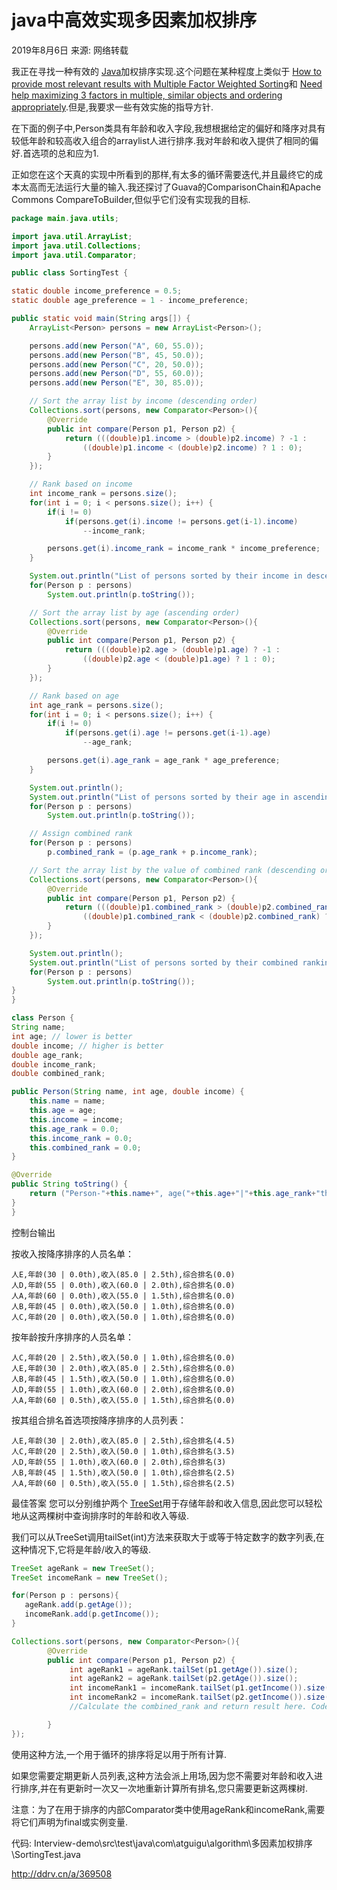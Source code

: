 # java中高效实现多因素加权排序

2019年8月6日  来源: 网络转载

我正在寻找一种有效的
[Java](http://ddrv.cn/a/tag/Java)加权排序实现.这个问题在某种程度上类似于
[How to provide most relevant results with Multiple Factor Weighted Sorting](https://stackoverflow.com/questions/8760570/how-to-provide-most-relevant-results-with-multiple-factor-weighted-sorting)和
[Need help maximizing 3 factors in multiple, similar objects and ordering appropriately](https://stackoverflow.com/questions/8661118/need-help-maximizing-3-factors-in-multiple-similar-objects-and-ordering-appropr).但是,我要求一些有效实施的指导方针.

在下面的例子中,Person类具有年龄和收入字段,我想根据给定的偏好和降序对具有较低年龄和较高收入组合的arraylist人进行排序.我对年龄和收入提供了相同的偏好.首选项的总和应为1.

正如您在这个天真的实现中所看到的那样,有太多的循环需要迭代,并且最终它的成本太高而无法运行大量的输入.我还探讨了Guava的ComparisonChain和Apache Commons CompareToBuilder,但似乎它们没有实现我的目标.

```java
package main.java.utils;

import java.util.ArrayList;
import java.util.Collections;
import java.util.Comparator;

public class SortingTest {

static double income_preference = 0.5;
static double age_preference = 1 - income_preference;

public static void main(String args[]) {
    ArrayList<Person> persons = new ArrayList<Person>();

    persons.add(new Person("A", 60, 55.0));
    persons.add(new Person("B", 45, 50.0));
    persons.add(new Person("C", 20, 50.0));
    persons.add(new Person("D", 55, 60.0));
    persons.add(new Person("E", 30, 85.0));

    // Sort the array list by income (descending order)
    Collections.sort(persons, new Comparator<Person>(){
        @Override
        public int compare(Person p1, Person p2) {              
            return (((double)p1.income > (double)p2.income) ? -1 : 
                ((double)p1.income < (double)p2.income) ? 1 : 0);               
        }
    });

    // Rank based on income
    int income_rank = persons.size();
    for(int i = 0; i < persons.size(); i++) {
        if(i != 0)
            if(persons.get(i).income != persons.get(i-1).income)
                --income_rank;

        persons.get(i).income_rank = income_rank * income_preference;
    }

    System.out.println("List of persons sorted by their income in descending order: ");
    for(Person p : persons) 
        System.out.println(p.toString());       

    // Sort the array list by age (ascending order)
    Collections.sort(persons, new Comparator<Person>(){
        @Override
        public int compare(Person p1, Person p2) {              
            return (((double)p2.age > (double)p1.age) ? -1 : 
                ((double)p2.age < (double)p1.age) ? 1 : 0);             
        }
    });

    // Rank based on age
    int age_rank = persons.size();
    for(int i = 0; i < persons.size(); i++) {
        if(i != 0)
            if(persons.get(i).age != persons.get(i-1).age)
                --age_rank;

        persons.get(i).age_rank = age_rank * age_preference;
    }       

    System.out.println();
    System.out.println("List of persons sorted by their age in ascending order: ");
    for(Person p : persons) 
        System.out.println(p.toString());       

    // Assign combined rank     
    for(Person p : persons)
        p.combined_rank = (p.age_rank + p.income_rank);

    // Sort the array list by the value of combined rank (descending order)
    Collections.sort(persons, new Comparator<Person>(){
        @Override
        public int compare(Person p1, Person p2) {              
            return (((double)p1.combined_rank > (double)p2.combined_rank) ? -1 : 
                ((double)p1.combined_rank < (double)p2.combined_rank) ? 1 : 0);             
        }
    });

    System.out.println();
    System.out.println("List of persons sorted by their combined ranking preference in descending order: ");
    for(Person p : persons) 
        System.out.println(p.toString());
}
}

class Person {  
String name;
int age; // lower is better
double income; // higher is better
double age_rank;
double income_rank;
double combined_rank;

public Person(String name, int age, double income) {
    this.name = name;
    this.age = age;
    this.income = income;
    this.age_rank = 0.0;
    this.income_rank = 0.0;
    this.combined_rank = 0.0;
}

@Override
public String toString() {
    return ("Person-"+this.name+", age("+this.age+"|"+this.age_rank+"th), income("+this.income+"|"+this.income_rank+"th), Combined Rank("+this.combined_rank+")");
}
}
```

控制台输出

按收入按降序排序的人员名单：

```
人E,年龄(30 | 0.0th),收入(85.0 | 2.5th),综合排名(0.0)
人D,年龄(55 | 0.0th),收入(60.0 | 2.0th),综合排名(0.0)
人A,年龄(60 | 0.0th),收入(55.0 | 1.5th),综合排名(0.0)
人B,年龄(45 | 0.0th),收入(50.0 | 1.0th),综合排名(0.0)
人C,年龄(20 | 0.0th),收入(50.0 | 1.0th),综合排名(0.0)
```

按年龄按升序排序的人员名单：

```
人C,年龄(20 | 2.5th),收入(50.0 | 1.0th),综合排名(0.0)
人E,年龄(30 | 2.0th),收入(85.0 | 2.5th),综合排名(0.0)
人B,年龄(45 | 1.5th),收入(50.0 | 1.0th),综合排名(0.0)
人D,年龄(55 | 1.0th),收入(60.0 | 2.0th),综合排名(0.0)
人A,年龄(60 | 0.5th),收入(55.0 | 1.5th),综合排名(0.0)
```

按其组合排名首选项按降序排序的人员列表：

```
人E,年龄(30 | 2.0th),收入(85.0 | 2.5th),综合排名(4.5)
人C,年龄(20 | 2.5th),收入(50.0 | 1.0th),综合排名(3.5)
人D,年龄(55 | 1.0th),收入(60.0 | 2.0th),综合排名(3)
人B,年龄(45 | 1.5th),收入(50.0 | 1.0th),综合排名(2.5)
人A,年龄(60 | 0.5th),收入(55.0 | 1.5th),综合排名(2.5)
```

最佳答案 您可以分别维护两个
[TreeSet](https://docs.oracle.com/javase/7/docs/api/java/util/TreeSet.html)用于存储年龄和收入信息,因此您可以轻松地从这两棵树中查询排序时的年龄和收入等级.

我们可以从TreeSet调用tailSet(int)方法来获取大于或等于特定数字的数字列表,在这种情况下,它将是年龄/收入的等级.

```java
TreeSet ageRank = new TreeSet();
TreeSet incomeRank = new TreeSet();

for(Person p : persons){
   ageRank.add(p.getAge());
   incomeRank.add(p.getIncome());
}

Collections.sort(persons, new Comparator<Person>(){
        @Override
        public int compare(Person p1, Person p2) {              
             int ageRank1 = ageRank.tailSet(p1.getAge()).size();
             int ageRank2 = ageRank.tailSet(p2.getAge()).size();
             int incomeRank1 = incomeRank.tailSet(p1.getIncome()).size();
             int incomeRank2 = incomeRank.tailSet(p2.getIncome()).size();
             //Calculate the combined_rank and return result here. Code omitted  

        }
});
```

使用这种方法,一个用于循环的排序将足以用于所有计算.

如果您需要定期更新人员列表,这种方法会派上用场,因为您不需要对年龄和收入进行排序,并在有更新时一次又一次地重新计算所有排名,您只需要更新这两棵树.

注意：为了在用于排序的内部Comparator类中使用ageRank和incomeRank,需要将它们声明为final或实例变量.



代码:  Interview-demo\src\test\java\com\atguigu\algorithm\多因素加权排序\SortingTest.java



http://ddrv.cn/a/369508